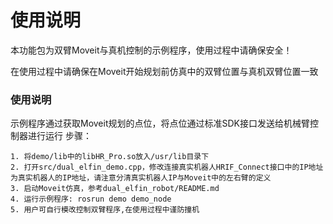 使用说明
======

本功能包为双臂Moveit与真机控制的示例程序，使用过程中请确保安全！

在使用过程中请确保在Moveit开始规划前仿真中的双臂位置与真机双臂位置一致
### 使用说明
示例程序通过获取Moveit规划的点位，将点位通过标准SDK接口发送给机械臂控制器进行运行
步骤：

    1. 将demo/lib中的libHR_Pro.so放入/usr/lib目录下
    2. 打开src/dual_elfin_demo.cpp，修改连接真实机器人HRIF_Connect接口中的IP地址为真实机器人的IP地址，请注意分清真实机器人IP与Moveit中的左右臂的定义
    3. 启动Moveit仿真，参考dual_elfin_robot/README.md
    4. 运行示例程序: rosrun demo demo_node
    5. 用户可自行模改控制双臂程序,在使用过程中谨防撞机
